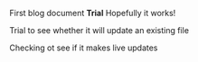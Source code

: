 First blog document __Trial__ Hopefully it works\!   

Trial to see whether it will update an existing file

Checking ot see if it makes live updates

